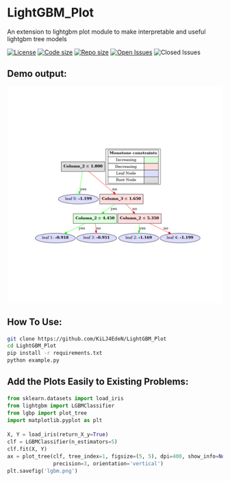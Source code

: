 # LightGBM_Plot
An extension to lightgbm plot module to make interpretable and useful lightgbm tree models

[![License](https://img.shields.io/github/license/KiLJ4EdeN/LightGBM_Plot)](https://img.shields.io/github/license/KiLJ4EdeN/LightGBM_Plot) [![Code size](https://img.shields.io/github/languages/code-size/KiLJ4EdeN/LightGBM_Plot)](https://img.shields.io/github/languages/code-size/KiLJ4EdeN/LightGBM_Plot) [![Repo size](https://img.shields.io/github/repo-size/KiLJ4EdeN/LightGBM_Plot)](https://img.shields.io/github/repo-size/KiLJ4EdeN/LightGBM_Plot) [![Open Issues](https://img.shields.io/github/issues/KiLJ4EdeN/LightGBM_Plot)](https://img.shields.io/github/issues/KiLJ4EdeN/LightGBM_Plot)
![Closed Issues](https://img.shields.io/github/issues-closed/KiLJ4EdeN/LightGBM_Plot)


## Demo output:
![](https://github.com/KiLJ4EdeN/LightGBM_Plot/blob/main/lgbm.png)


## How To Use:
```bash
git clone https://github.com/KiLJ4EdeN/LightGBM_Plot
cd LightGBM_Plot
pip install -r requirements.txt
python example.py
```

## Add the Plots Easily to Existing Problems:
```python
from sklearn.datasets import load_iris
from lightgbm import LGBMClassifier
from lgbp import plot_tree
import matplotlib.pyplot as plt

X, Y = load_iris(return_X_y=True)
clf = LGBMClassifier(n_estimators=5)
clf.fit(X, Y)
ax = plot_tree(clf, tree_index=1, figsize=(5, 5), dpi=400, show_info=None,
               precision=3, orientation='vertical')
plt.savefig('lgbm.png')
```
